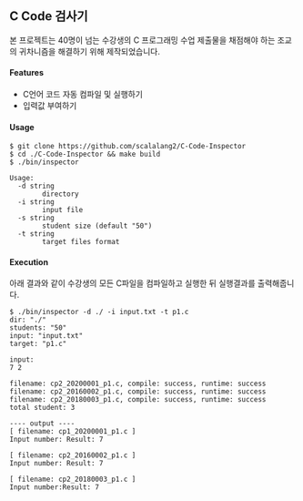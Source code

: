 ## C Code 검사기
본 프로젝트는 40명이 넘는 수강생의 C 프로그래밍 수업 제출물을 채점해야 하는 조교의 귀차니즘을 해결하기 위해 제작되었습니다.

#### Features
* C언어 코드 자동 컴파일 및 실행하기
* 입력값 부여하기

#### Usage
```shell script
$ git clone https://github.com/scalalang2/C-Code-Inspector
$ cd ./C-Code-Inspector && make build
$ ./bin/inspector

Usage: 
  -d string
    	directory
  -i string
    	input file
  -s string
    	student size (default "50")
  -t string
    	target files format
```

#### Execution
아래 결과와 같이 수강생의 모든 C파일을 컴파일하고 실행한 뒤 실행결과를 출력해줍니다.

```shell script
$ ./bin/inspector -d ./ -i input.txt -t p1.c
dir: "./"
students: "50"
input: "input.txt"
target: "p1.c"

input:
7 2

filename: cp2_20200001_p1.c, compile: success, runtime: success
filename: cp2_20160002_p1.c, compile: success, runtime: success
filename: cp2_20180003_p1.c, compile: success, runtime: success
total student: 3

---- output ----
[ filename: cp1_20200001_p1.c ]
Input number: Result: 7

[ filename: cp2_20160002_p1.c ]
Input number: Result: 7

[ filename: cp2_20180003_p1.c ]
Input number:Result: 7
```
